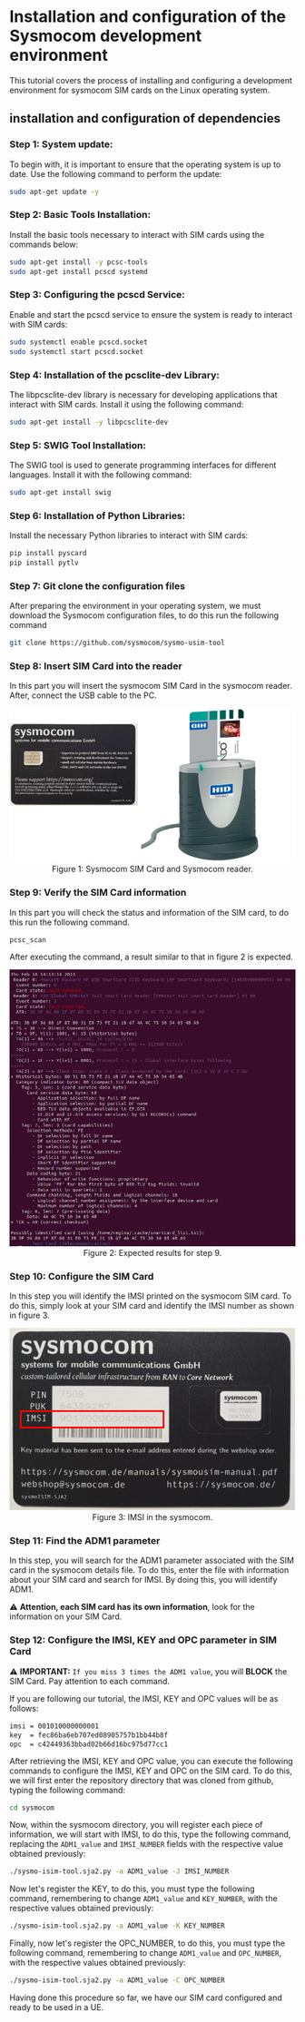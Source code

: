 # Installation and configuration of the Sysmocom development environment
This tutorial covers the process of installing and configuring a development environment for sysmocom SIM cards on the Linux operating system.

## installation and configuration of dependencies
### Step 1: System update:
To begin with, it is important to ensure that the operating system is up to date. Use the following command to perform the update:

```bash
sudo apt-get update -y
```
  
### Step 2: Basic Tools Installation:
Install the basic tools necessary to interact with SIM cards using the commands below:

```bash
sudo apt-get install -y pcsc-tools
sudo apt-get install pcscd systemd
```

### Step 3: Configuring the pcscd Service:
Enable and start the pcscd service to ensure the system is ready to interact with SIM cards:

```bash
sudo systemctl enable pcscd.socket
sudo systemctl start pcscd.socket
```

### Step 4: Installation of the pcsclite-dev Library:
The libpcsclite-dev library is necessary for developing applications that interact with SIM cards. Install it using the following command:

```bash
sudo apt-get install -y libpcsclite-dev 
```

### Step 5: SWIG Tool Installation:
The SWIG tool is used to generate programming interfaces for different languages. Install it with the following command:

```bash
sudo apt-get install swig
```

### Step 6: Installation of Python Libraries:
Install the necessary Python libraries to interact with SIM cards:
```bash
pip install pyscard
pip install pytlv
```

### Step 7: Git clone the configuration files
After preparing the environment in your operating system, we must download the Sysmocom configuration files, to do this run the following command
```bash
git clone https://github.com/sysmocom/sysmo-usim-tool
```

### Step 8: Insert SIM Card into the reader
In this part you will insert the sysmocom SIM Card in the sysmocom reader. After, connect the USB cable to the PC.
<p align="center"><img src="img/1.png"></br>
Figure 1: Sysmocom SIM Card and Sysmocom reader.</p>

### Step 9: Verify the SIM Card information
In this part you will check the status and information of the SIM card, to do this run the following command.
```bash
pcsc_scan  
```
After executing the command, a result similar to that in figure 2 is expected.
<p align="center"><img src="img/2.png"></br>
Figure 2: Expected results for step 9.
</p>

### Step 10: Configure the SIM Card
In this step you will identify the IMSI printed on the sysmocom SIM card. To do this, simply look at your SIM card and identify the IMSI number as shown in figure 3.
<p align="center"><img src="img/3.png"></br>
Figure 3: IMSI in the sysmocom.</p>

### Step 11: Find the ADM1 parameter
In this step, you will search for the ADM1 parameter associated with the SIM card in the sysmocom details file. To do this, enter the file with information about your SIM card and search for IMSI. By doing this, you will identify ADM1.

:warning: **Attention, each SIM card has its own information**, look for the information on your SIM Card.

### Step 12: Configure the IMSI, KEY and OPC parameter in SIM Card
:warning: **IMPORTANT:** `If you miss 3 times the ADM1 value`, you will **BLOCK** the SIM Card. Pay attention to each command.

If you are following our tutorial, the IMSI, KEY and OPC values will be as follows:
```
imsi = 001010000000001
key  = fec86ba6eb707ed08905757b1bb44b8f
opc  = c42449363bbad02b66d16bc975d77cc1
```

After retrieving the IMSI, KEY and OPC value, you can execute the following commands to configure the IMSI, KEY and OPC on the SIM card. To do this, we will first enter the repository directory that was cloned from github, typing the following command:

```bash
cd sysmocom
```

Now, within the sysmocom directory, you will register each piece of information, we will start with IMSI, to do this, type the following command, replacing the `ADM1_value` and `IMSI_NUMBER` fields with the respective value obtained previously:
```bash
./sysmo-isim-tool.sja2.py -a ADM1_value -J IMSI_NUMBER
```

Now let's register the KEY, to do this, you must type the following command, remembering to change `ADM1_value` and `KEY_NUMBER`, with the respective values obtained previously:
```bash
./sysmo-isim-tool.sja2.py -a ADM1_value -K KEY_NUMBER
```

Finally, now let's register the OPC_NUMBER, to do this, you must type the following command, remembering to change `ADM1_value` and `OPC_NUMBER`, with the respective values obtained previously:
```bash
./sysmo-isim-tool.sja2.py -a ADM1_value -C OPC_NUMBER
```

Having done this procedure so far, we have our SIM card configured and ready to be used in a UE.